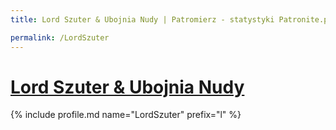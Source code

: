 ```yaml
---
title: Lord Szuter & Ubojnia Nudy | Patromierz - statystyki Patronite.pl

permalink: /LordSzuter
---
```


# [Lord Szuter & Ubojnia Nudy](https://patronite.pl/LordSzuter)

{% include profile.md name="LordSzuter" prefix="l" %}
